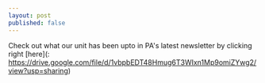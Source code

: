 ```yaml
---
layout: post
published: false
---
```

Check out what our unit has been upto in PA's latest newsletter by clicking right [here](: https://drive.google.com/file/d/1vbpbEDT48Hmug6T3WIxn1Mp9omiZYwg2/view?usp=sharing)